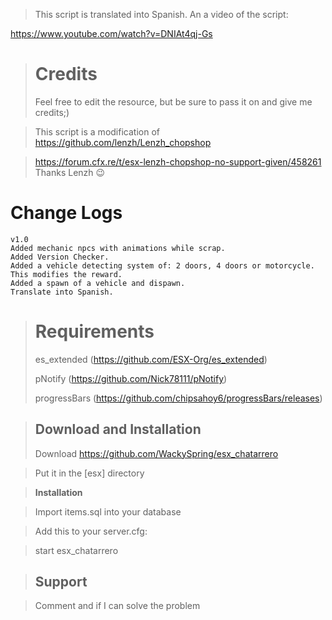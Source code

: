 >This script is translated into Spanish. An a video of the script: 

https://www.youtube.com/watch?v=DNIAt4qj-Gs






># Credits
 >Feel free to edit the resource, but be sure to pass it on and give me credits;)
 
>This script is a modification of https://github.com/lenzh/Lenzh_chopshop

> https://forum.cfx.re/t/esx-lenzh-chopshop-no-support-given/458261
>Thanks Lenzh :wink:

# Change Logs
```
v1.0
Added mechanic npcs with animations while scrap.
Added Version Checker.
Added a vehicle detecting system of: 2 doors, 4 doors or motorcycle. This modifies the reward.
Added a spawn of a vehicle and dispawn.
Translate into Spanish.

```


> # Requirements
> es_extended (https://github.com/ESX-Org/es_extended)
> 
> pNotify (https://github.com/Nick78111/pNotify)
> 
> progressBars (https://github.com/chipsahoy6/progressBars/releases)

>## Download and Installation
>Download https://github.com/WackySpring/esx_chatarrero

>Put it in the [esx] directory

>**Installation**

>Import items.sql into your database

>Add this to your server.cfg:

>start esx_chatarrero


>## Support 

>Comment and if I can solve the problem
